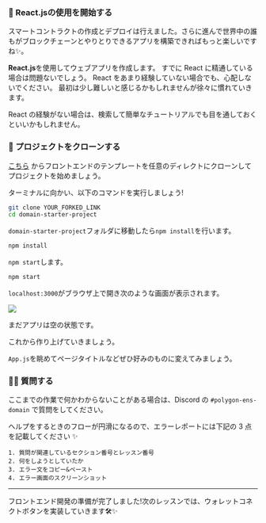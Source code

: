 ### 🏁 React.jsの使用を開始する

スマートコントラクトの作成とデプロイは行えました。さらに進んで世界中の誰もがブロックチェーンとやりとりできるアプリを構築できればもっと楽しいですね✨。

**React.js**を使用してウェブアプリを作成します。 すでに React に精通している場合は問題ないでしょう。 React をあまり経験していない場合でも、心配しないでください。 最初は少し難しいと感じるかもしれませんが徐々に慣れていきます。

React の経験がない場合は、検索して簡単なチュートリアルでも目を通しておくといいかもしれません。

### 🚀 プロジェクトをクローンする

[こちら](https://github.com/shiftbase-xyz/domain-starter-project) からフロントエンドのテンプレートを任意のディレクトにクローンしてプロジェクトを始めましょう。

ターミナルに向かい、以下のコマンドを実行しましょう!

```bash
git clone YOUR_FORKED_LINK
cd domain-starter-project
```

`domain-starter-project`フォルダに移動したら`npm install`を行います。

```bash
npm install
```

`npm start`します。

```bash
npm start
```

`localhost:3000`がブラウザ上で開き次のような画面が表示されます。

![](/public/images/Polygon-ENS-Domain/section-2/2_1_1.png)

まだアプリは空の状態です。

これから作り上げていきましょう。

`App.js`を眺めてページタイトルなどぜひ好みのものに変えてみましょう。

### 🙋‍♂️ 質問する

ここまでの作業で何かわからないことがある場合は、Discord の `#polygon-ens-domain` で質問をしてください。

ヘルプをするときのフローが円滑になるので、エラーレポートには下記の 3 点を記載してください ✨

```
1. 質問が関連しているセクション番号とレッスン番号
2. 何をしようとしていたか
3. エラー文をコピー&ペースト
4. エラー画面のスクリーンショット
```

---

フロントエンド開発の準備が完了しました!次のレッスンでは、ウォレットコネクトボタンを実装していきます🛠✨
